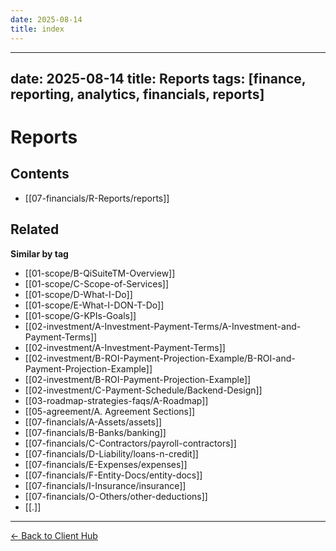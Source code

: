 ```yaml
---
date: 2025-08-14
title: index
---
```

---
date: 2025-08-14
title: Reports
tags: [finance, reporting, analytics, financials, reports]
---
# Reports

<!-- AUTO-TOC:START -->

## Contents
- [[07-financials/R-Reports/reports]]

<!-- AUTO-TOC:END -->


<!-- RELATED:START -->

## Related
**Similar by tag**
- [[01-scope/B-QiSuiteTM-Overview]]
- [[01-scope/C-Scope-of-Services]]
- [[01-scope/D-What-I-Do]]
- [[01-scope/E-What-I-DON-T-Do]]
- [[01-scope/G-KPIs-Goals]]
- [[02-investment/A-Investment-Payment-Terms/A-Investment-and-Payment-Terms]]
- [[02-investment/A-Investment-Payment-Terms]]
- [[02-investment/B-ROI-Payment-Projection-Example/B-ROI-and-Payment-Projection-Example]]
- [[02-investment/B-ROI-Payment-Projection-Example]]
- [[02-investment/C-Payment-Schedule/Backend-Design]]
- [[03-roadmap-strategies-faqs/A-Roadmap]]
- [[05-agreement/A. Agreement Sections]]
- [[07-financials/A-Assets/assets]]
- [[07-financials/B-Banks/banking]]
- [[07-financials/C-Contractors/payroll-contractors]]
- [[07-financials/D-Liability/loans-n-credit]]
- [[07-financials/E-Expenses/expenses]]
- [[07-financials/F-Entity-Docs/entity-docs]]
- [[07-financials/I-Insurance/insurance]]
- [[07-financials/O-Others/other-deductions]]
- [[.]]

<!-- RELATED:END -->


















---
[← Back to Client Hub](https://www.builtbyrays.com/Client-Vault/portal)